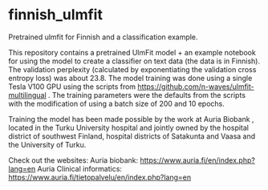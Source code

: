 # finnish_ulmfit
Pretrained ulmfit for Finnish and a classification example.

This repository contains a pretrained UlmFit model + an example notebook for using the model to create a classifier on text data (the data is in Finnish). The validation perplexity (calculated by exponentiating the validation cross entropy loss) was about 23.8. The model training was done using a single Tesla V100 GPU using the scripts from https://github.com/n-waves/ulmfit-multilingual . The training parameters were the defaults from the scripts with the modification of using a batch size of 200 and 10 epochs.

Training the model has been made possible by the work at Auria Biobank , located in the Turku University hospital and jointly owned by the hospital district of southwest Finland, hospital districts of Satakunta and Vaasa and the University of Turku.

Check out the websites: 
Auria biobank: https://www.auria.fi/en/index.php?lang=en
Auria Clinical informatics: https://www.auria.fi/tietopalvelu/en/index.php?lang=en
